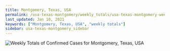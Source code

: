 ```yaml
---
title: Montgomery, Texas, USA
permalink: /usa-texas-montgomery/weekly_totals/usa-texas-montgomery-weekly_totals.html
last_updated: Jan 10, 2021
keywords: ["Montgomery, Texas, USA", "weekly totals"]
sidebar: usa-texas-montgomery_sidebar
---
```


![Weekly Totals of Confirmed Cases for Montgomery, Texas, USA](/covid_tracker/images/graphs/usa-texas-montgomery-weekly_totals_graph.png)
